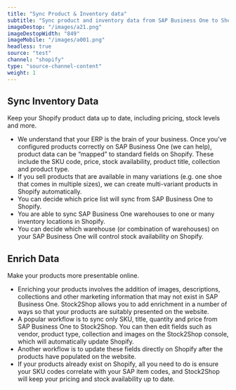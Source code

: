 ```yaml
---
title: "Sync Product & Inventory data"
subtitle: "Sync product and inventory data from SAP Business One to Shopify."
imageDestop: "/images/a21.png"
imageDestopWidth: "849"
imageMobile: "/images/a001.png"
headless: true
source: "test"
channel: "shopify"
type: "source-channel-content"
weight: 1
---
```


## Sync Inventory Data
Keep your Shopify product data up to date, including pricing, stock levels and more.

- We understand that your ERP is the brain of your business. Once you’ve configured products correctly on SAP Business One (we can help), product data can be “mapped” to standard fields on Shopify. These include the SKU code, price, stock availability, product title, collection and product type.
- If you sell products that are available in many variations (e.g. one shoe that comes in multiple sizes), we can create multi-variant products in Shopify automatically. 
- You can decide which price list will sync from SAP Business One to Shopify. 
- You are able to sync SAP Business One warehouses to one or many inventory locations in Shopify.
- You can decide which warehouse (or combination of warehouses) on your SAP Business One will control stock availability on Shopify. 

## Enrich Data
Make your products more presentable online.

- Enriching your products involves the addition of images, descriptions, collections and other marketing information that may not exist in SAP Business One. Stock2Shop allows you to add enrichment in a number of ways so that your products are suitably presented on the website. 
- A popular workflow is to sync only SKU, title, quantity and price from SAP Business One to Stock2Shop. You can then edit fields such as vendor, product type, collection and images on the Stock2Shop console, which will automatically update Shopify. 
- Another workflow is to update these fields directly on Shopify after the products have populated on the website.
- If your products already exist on Shopify, all you need to do is ensure your SKU codes correlate with your SAP item codes, and Stock2Shop will keep your pricing and stock availability up to date.